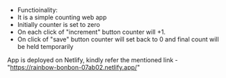 - Functioinality:
- It is a simple counting web app
- Initially counter is set to zero
- On each click of "increment" button counter will +1.
- On click of "save" button counter will set back to 0 and final count will be held temporarily
  
App is deployed on Netlify, kindly refer the mentioned link - "https://rainbow-bonbon-07ab02.netlify.app/"
